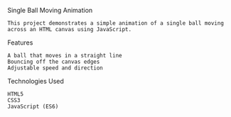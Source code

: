 Single Ball Moving Animation

    This project demonstrates a simple animation of a single ball moving across an HTML canvas using JavaScript.

Features

    A ball that moves in a straight line
    Bouncing off the canvas edges
    Adjustable speed and direction
Technologies Used

    HTML5
    CSS3
    JavaScript (ES6)
